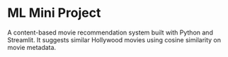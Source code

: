 # ML Mini Project
A content-based movie recommendation system built with Python and Streamlit. It suggests similar Hollywood movies using cosine similarity on movie metadata.
